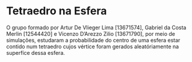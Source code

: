 # Tetraedro na Esfera
O grupo formado por Artur De Vlieger Lima [13671574], Gabriel da Costa Merlin [12544420] e
Vicenzo D’Arezzo Zilio [13671790], por meio de simulações, estudaram a probabilidade do centro de
uma esfera estar contido num tetraedro cujos vértice foram gerados aleatóriamente na superfíce dessa esfera.
